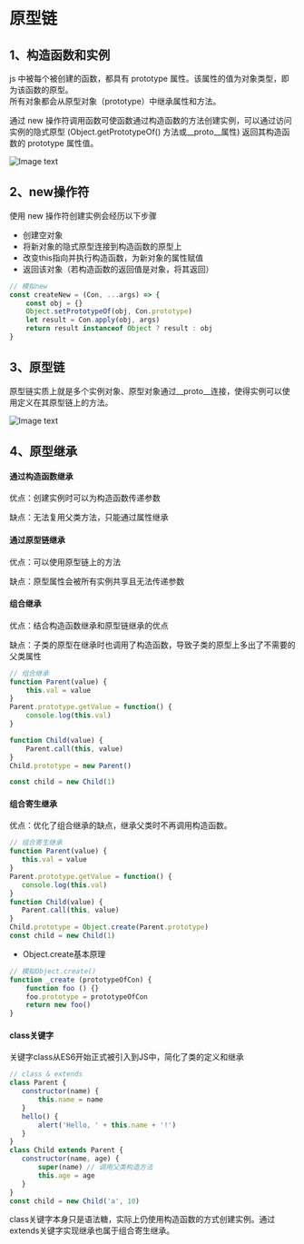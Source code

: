# 原型链

## 1、构造函数和实例
js 中被每个被创建的函数，都具有 prototype 属性。该属性的值为对象类型，即为该函数的原型。  
所有对象都会从原型对象（prototype）中继承属性和方法。

通过 new 操作符调用函数可使函数通过构造函数的方法创建实例，可以通过访问实例的隐式原型 (Object.getPrototypeOf() 方法或__proto__属性) 返回其构造函数的 prototype 属性值。


![Image text](/JS基础/HOFX2_UOW28IA%IILHE}WGJ.png)

## 2、new操作符
使用 new 操作符创建实例会经历以下步骤
- 创建空对象
- 将新对象的隐式原型连接到构造函数的原型上
- 改变this指向并执行构造函数，为新对象的属性赋值
- 返回该对象（若构造函数的返回值是对象，将其返回）

``` javascript
// 模拟new
const createNew = (Con, ...args) => {
    const obj = {}
    Object.setPrototypeOf(obj, Con.prototype)
    let result = Con.apply(obj, args)
    return result instanceof Object ? result : obj
}
```

## 3、原型链
原型链实质上就是多个实例对象、原型对象通过__proto__连接，使得实例可以使用定义在其原型链上的方法。

![Image text](/JS基础/1671d387e4189ec8.webp)

## 4、原型继承
#### 通过构造函数继承
优点：创建实例时可以为构造函数传递参数

缺点：无法复用父类方法，只能通过属性继承

#### 通过原型链继承
优点：可以使用原型链上的方法

缺点：原型属性会被所有实例共享且无法传递参数

#### 组合继承
优点：结合构造函数继承和原型链继承的优点

缺点：子类的原型在继承时也调用了构造函数，导致子类的原型上多出了不需要的父类属性
``` javascript
// 组合继承
function Parent(value) {
    this.val = value
}
Parent.prototype.getValue = function() {
    console.log(this.val)
}

function Child(value) {
    Parent.call(this, value)
}
Child.prototype = new Parent()

const child = new Child(1)
```
#### 组合寄生继承
优点：优化了组合继承的缺点，继承父类时不再调用构造函数。

 ``` javascript
// 组合寄生继承
function Parent(value) {
    this.val = value
}
Parent.prototype.getValue = function() {
    console.log(this.val)
}
function Child(value) {
    Parent.call(this, value)
}
Child.prototype = Object.create(Parent.prototype)
const child = new Child(1)
 ```

- Object.create基本原理
``` javascript
// 模拟Object.create()
function _create (prototypeOfCon) {
    function foo () {}
    foo.prototype = prototypeOfCon
    return new foo()
}
```

#### class关键字
关键字class从ES6开始正式被引入到JS中，简化了类的定义和继承

 ``` javascript
// class & extends
class Parent {
    constructor(name) {
        this.name = name
    }
    hello() {
        alert('Hello, ' + this.name + '!')
    }
}
class Child extends Parent {
    constructor(name, age) {
        super(name) // 调用父类构造方法
        this.age = age
    }
}
const child = new Child('a', 10)
 ```
 class关键字本身只是语法糖，实际上仍使用构造函数的方式创建实例。通过extends关键字实现继承也属于组合寄生继承。